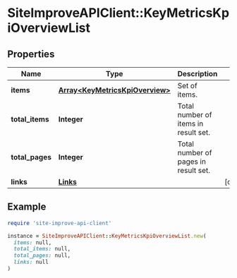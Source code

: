 # SiteImproveAPIClient::KeyMetricsKpiOverviewList

## Properties

| Name | Type | Description | Notes |
| ---- | ---- | ----------- | ----- |
| **items** | [**Array&lt;KeyMetricsKpiOverview&gt;**](KeyMetricsKpiOverview.md) | Set of items. |  |
| **total_items** | **Integer** | Total number of items in result set. |  |
| **total_pages** | **Integer** | Total number of pages in result set. |  |
| **links** | [**Links**](Links.md) |  | [optional] |

## Example

```ruby
require 'site-improve-api-client'

instance = SiteImproveAPIClient::KeyMetricsKpiOverviewList.new(
  items: null,
  total_items: null,
  total_pages: null,
  links: null
)
```

